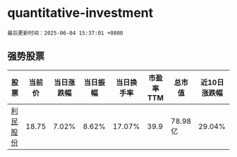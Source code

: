 # quantitative-investment

`最后更新时间：2025-06-04 15:37:01 +0800`

## 强势股票

|股票|当前价|当日涨跌幅|当日振幅|当日换手率|市盈率TTM|总市值|近10日涨跌幅|
|----|----|----|----|----|----|----|----|
|[利民股份](https://xueqiu.com/S/SZ002734)|18.75|7.02%|8.62%|17.07%|39.9|78.98亿|29.04%|
